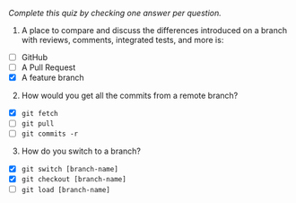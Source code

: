 *Complete this quiz by checking one answer per question.*

1. A place to compare and discuss the differences introduced on a branch with reviews, comments, integrated tests, and more is:

- [ ] GitHub
- [ ] A Pull Request
- [x] A feature branch

2. How would you get all the commits from a remote branch?

- [x] `git fetch`
- [ ] `git pull`
- [ ] `git commits -r`

3. How do you switch to a branch?
   
- [x] `git switch [branch-name]`
- [x] `git checkout [branch-name]`
- [ ] `git load [branch-name]`
